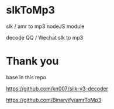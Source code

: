 # slkToMp3
slk / amr to mp3 nodeJS module 

decode QQ / Wechat slk to mp3



# Thank you 
base in this repo

https://github.com/kn007/silk-v3-decoder 

https://github.com/Binaryify/amrToMp3

